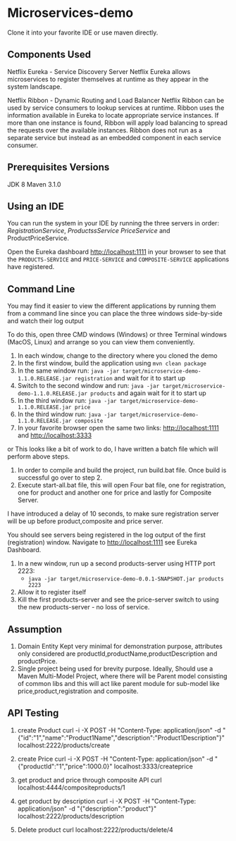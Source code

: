 # Microservices-demo

Clone it into your favorite IDE or use maven directly.

## Components Used

Netflix Eureka - Service Discovery Server Netflix Eureka allows microservices to register themselves at runtime as they appear in the system landscape.

Netflix Ribbon - Dynamic Routing and Load Balancer Netflix Ribbon can be used by service consumers to lookup services at runtime. Ribbon uses the information available in Eureka to locate appropriate service instances. If more than one instance is found, Ribbon will apply load balancing to spread the requests over the available instances. Ribbon does not run as a separate service but instead as an embedded component in each service consumer.

## Prerequisites Versions
JDK 8
Maven 3.1.0


## Using an IDE

You can run the system in your IDE by running the three servers in order: _RegistrationService_, _ProductssService_  _PriceService_ and ProductPriceService.

Open the Eureka dashboard [http://localhost:1111](http://localhost:1111) in your browser to see that the `PRODUCTS-SERVICE` and `PRICE-SERVICE` and `COMPOSITE-SERVICE` applications have registered.

## Command Line

You may find it easier to view the different applications by running them from a command line since you can place the three windows side-by-side and watch their log output

To do this, open three CMD windows (Windows) or three Terminal windows (MacOS, Linux) and arrange so you can view them conveniently.

 1. In each window, change to the directory where you cloned the demo
 2. In the first window, build the application using `mvn clean package`
 3. In the same window run: `java -jar target/microservice-demo-1.1.0.RELEASE.jar registration` and wait for it to start up
 4. Switch to the second window and run: `java -jar target/microservice-demo-1.1.0.RELEASE.jar products` and again wait for
 it to start up
 5. In the third window run: `java -jar target/microservice-demo-1.1.0.RELEASE.jar price`
 6. In the third window run: `java -jar target/microservice-demo-1.1.0.RELEASE.jar composite`
 7. In your favorite browser open the same two links: [http://localhost:1111](http://localhost:1111) and [http://localhost:3333](http://localhost:3333)

or This looks like a bit of work to do, I have written a batch file which will perform above steps.
1. In order to compile and build the project, run build.bat file. Once build is successful go over to step 2.
2. Execute start-all.bat file, this will open Four bat file, one for registration, one for product and another one for price and lastly for Composite Server.

I have introduced a delay of 10 seconds, to make sure registration server will be up before product,composite and price server.

You should see servers being registered in the log output of the first (registration) window.
Navigate to [http://localhost:1111](http://localhost:1111) see Eureka Dashboard. 

 1. In a new window, run up a second products-server using HTTP port 2223:
     * `java -jar target/microservice-demo-0.0.1-SNAPSHOT.jar products 2223`
 2. Allow it to register itself
 3. Kill the first products-server and see the price-server switch to using the new products-server - no loss of service.

## Assumption
1. Domain Entity Kept very minimal for demonstration purpose, attributes only considered are productId,productName,productDescription and productPrice.
2. Single project being used for brevity purpose. Ideally, Should use a Maven Multi-Model Project, where there will be Parent model consisting of common libs and this will act like parent module for sub-model like price,product,registration and composite.

## API Testing
 1. create Product
 curl -i -X POST -H "Content-Type: application/json" -d "{\"id\":\"1\",\"name\":\"Product1Name\",\"description\":\"Product1Description\"}" localhost:2222/products/create
 
 2. create Price
 curl -i -X POST -H "Content-Type: application/json" -d "{\"productId\":\"1\",\"price\":1000.0}" localhost:3333/createprice
 
 3. get product and price through composite API
 curl localhost:4444/compositeproducts/1
 
 4. get product by description
 curl -i -X POST -H "Content-Type: application/json" -d "{\"description\":\"product\"}" localhost:2222/products/description
 
 5. Delete product
 curl localhost:2222/products/delete/4
 